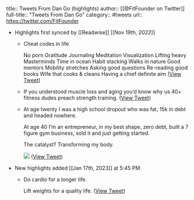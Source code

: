 title:: Tweets From Dan Go (highlights)
author:: [[@FitFounder on Twitter]]
full-title:: "Tweets From Dan Go"
category:: #tweets
url:: https://twitter.com/FitFounder

- Highlights first synced by [[Readwise]] [[Nov 19th, 2022]]
	- Cheat codes in life
	  
	  No porn
	  Gratitude
	  Journaling
	  Meditation
	  Visualization
	  Lifting heavy
	  Masterminds
	  Time in ocean
	  Habit stacking
	  Walks in nature
	  Good mentors
	  Mobility stretches
	  Asking good questions
	  Re-reading good books
	  Wife that cooks & cleans
	  Having a chief definite aim ([View Tweet](https://twitter.com/FitFounder/status/1304767789979312128))
	- If you understood muscle loss and aging you’d know why us 40+ fitness dudes preach strength training. ([View Tweet](https://twitter.com/FitFounder/status/1451584371715043330))
	- At age twenty I was a high school dropout who was fat, 15k in debt and headed nowhere.  
	  
	  At age 40 I’m an entrepreneur, in my best shape, zero debt, built a 7 figure gym business, sold it and just getting started. 
	  
	  The catalyst? Transforming my body. 
	  
	  ![](https://pbs.twimg.com/media/EWD4OGaWoAA1Rew.jpg) ([View Tweet](https://twitter.com/FitFounder/status/1252273623030784002))
- New highlights added [[Jan 17th, 2023]] at 5:45 PM
	- Do cardio for a longer life. 
	  
	  Lift weights for a quality life. ([View Tweet](https://twitter.com/FitFounder/status/1614955438688051207))